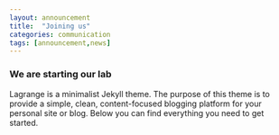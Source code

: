 ```yaml
---
layout: announcement 
title:  "Joining us"
categories: communication
tags: [announcement,news]
---
```


### We are starting our lab

Lagrange is a minimalist Jekyll theme. The purpose of this theme is to provide a simple, clean, content-focused blogging platform for your personal site or blog. Below you can find everything you need to get started.

